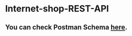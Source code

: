 # Internet-shop-REST-API
## You can check Postman Schema [here](https://documenter.getpostman.com/view/10631129/SzRw3rXS).
